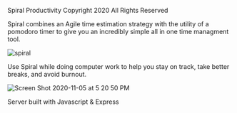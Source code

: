 Spiral Productivity
Copyright 2020 All Rights Reserved

Spiral combines an Agile time estimation strategy with the utility of a pomodoro timer to give you an incredibly simple all in one time managment tool. 

![spiral](https://user-images.githubusercontent.com/8163492/98314565-177e4b00-1f8b-11eb-880f-4965583d0cca.png)


Use Spiral while doing computer work to help you stay on track, take better breaks, and avoid burnout. 

![Screen Shot 2020-11-05 at 5 20 50 PM](https://user-images.githubusercontent.com/8163492/98314634-45638f80-1f8b-11eb-98f7-2d359b5c39d1.png)

Server built with Javascript & Express 
